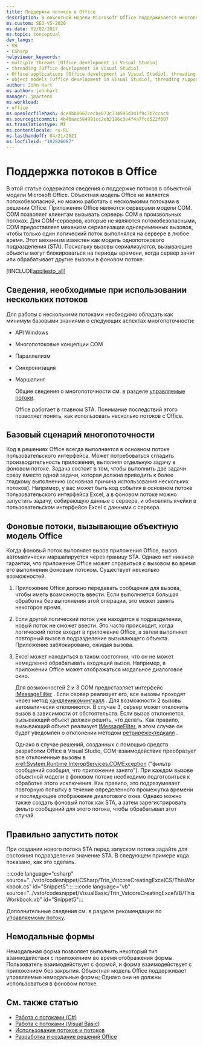 ```yaml
---
title: Поддержка потоков в Office
description: В объектной модели Microsoft Office поддерживается многопоточность. Объектная модель Office не является потокобезопасной, но может работать с несколькими потоками в решении Office.
ms.custom: SEO-VS-2020
ms.date: 02/02/2017
ms.topic: conceptual
dev_langs:
- VB
- CSharp
helpviewer_keywords:
- multiple threads [Office development in Visual Studio]
- threading [Office development in Visual Studio]
- Office applications [Office development in Visual Studio], threading support
- object models [Office development in Visual Studio], threading support
author: John-Hart
ms.author: johnhart
manager: jmartens
ms.workload:
- office
ms.openlocfilehash: dce8bb0667cecbe073c734595d341f9c7b7ccac9
ms.sourcegitcommit: 4b40aac584991cc2eb2186c3e4f4a7fcd522f607
ms.translationtype: MT
ms.contentlocale: ru-RU
ms.lasthandoff: 04/21/2021
ms.locfileid: "107826087"
---
```

# <a name="threading-support-in-office"></a>Поддержка потоков в Office
  В этой статье содержатся сведения о поддержке потоков в объектной модели Microsoft Office. Объектная модель Office не является потокобезопасной, но можно работать с несколькими потоками в решении Office. Приложения Office являются серверами модели COM. COM позволяет клиентам вызывать серверы COM в произвольных потоках. Для COM-серверов, которые не являются потокобезопасными, COM предоставляет механизм сериализации одновременных вызовов, чтобы только один логический поток выполнялся на сервере в любое время. Этот механизм известен как модель однопотокового подразделения (STA). Поскольку вызовы сериализуются, вызывающие объекты могут блокироваться на периоды времени, когда сервер занят или обрабатывает другие вызовы в фоновом потоке.

 [!INCLUDE[appliesto_all](../vsto/includes/appliesto-all-md.md)]

## <a name="knowledge-required-when-using-multiple-threads"></a>Сведения, необходимые при использовании нескольких потоков
 Для работы с несколькими потоками необходимо обладать как минимум базовыми знаниями о следующих аспектах многопоточности:

- API Windows

- Многопотоковые концепции COM

- Параллелизм

- Синхронизация

- Маршалинг

  Общие сведения о многопоточности см. в разделе [управляемые потоки](/dotnet/standard/threading/).

  Office работает в главном STA. Понимание последствий этого позволяет понять, как использовать несколько потоков с Office.

## <a name="basic-multithreading-scenario"></a>Базовый сценарий многопоточности
 Код в решениях Office всегда выполняется в основном потоке пользовательского интерфейса. Может потребоваться сгладить производительность приложения, выполняя отдельную задачу в фоновом потоке. Задача состоит в том, чтобы выполнить две задачи сразу вместо одной задачи, которая должна приводить к более гладкому выполнению (основная причина использования нескольких потоков). Например, у вас может быть код события в основном потоке пользовательского интерфейса Excel, а в фоновом потоке можно запустить задачу, собирающую данные с сервера, и обновлять ячейки в пользовательском интерфейсе Excel с данными с сервера.

## <a name="background-threads-that-call-into-the-office-object-model"></a>Фоновые потоки, вызывающие объектную модель Office
 Когда фоновый поток выполняет вызов приложения Office, вызов автоматически маршалируется через границу STA. Однако нет никакой гарантии, что приложение Office может справиться с вызовом во время его выполнения фоновым потоком. Существует несколько возможностей.

1. Приложение Office должно передавать сообщения для вызова, чтобы иметь возможность ввести. Если выполняется большая обработка без выполнения этой операции, это может занять некоторое время.

2. Если другой логический поток уже находится в подразделении, новый поток не сможет ввести. Это часто происходит, когда логический поток входит в приложение Office, а затем выполняет повторный вызов в подразделение вызывающего объекта. Приложение заблокировано, ожидая вызова.

3. Excel может находиться в таком состоянии, что он не может немедленно обрабатывать входящий вызов. Например, в приложении Office может отображаться модальное диалоговое окно.

   Для возможностей 2 и 3 COM предоставляет интерфейс [IMessageFilter](/windows/desktop/api/objidl/nn-objidl-imessagefilter) . Если сервер реализует его, все вызовы проходят через метод [хандлеинкомингкалл](/windows/desktop/api/objidl/nf-objidl-imessagefilter-handleincomingcall) . Для возможности 2 вызовы автоматически отклоняются. В случае 3, сервер может отклонить вызов в зависимости от обстоятельств. Если вызов отклоняется, вызывающий объект должен решить, что делать. Как правило, вызывающий объект реализует [IMessageFilter](/windows/desktop/api/objidl/nn-objidl-imessagefilter), в этом случае он будет уведомлен о отклонении методом [ретрирежектедкалл](/windows/desktop/api/objidl/nf-objidl-imessagefilter-retryrejectedcall) .

   Однако в случае решений, созданных с помощью средств разработки Office в Visual Studio, COM-взаимодействие преобразует все отклоненные вызовы в <xref:System.Runtime.InteropServices.COMException> ("фильтр сообщений сообщил, что приложение занято"). При каждом вызове объектной модели в фоновом потоке необходимо подготовиться к обработке этого исключения. Как правило, это подразумевает повторную попытку в течение определенного промежутка времени и последующее отображение диалогового окна. Однако можно также создать фоновый поток как STA, а затем зарегистрировать фильтр сообщений для этого потока, чтобы обрабатывал этот случай.

## <a name="start-the-thread-correctly"></a>Правильно запустить поток
 При создании нового потока STA перед запуском потока задайте для состояния подразделения значение STA. В следующем примере кода показано, как это сделать.

 :::code language="csharp" source="../vsto/codesnippet/CSharp/Trin_VstcoreCreatingExcelCS/ThisWorkbook.cs" id="Snippet5":::
 :::code language="vb" source="../vsto/codesnippet/VisualBasic/Trin_VstcoreCreatingExcelVB/ThisWorkbook.vb" id="Snippet5":::

 Дополнительные сведения см. в разделе рекомендации по [управляемому потоку](/dotnet/standard/threading/managed-threading-best-practices).

## <a name="modeless-forms"></a>Немодальные формы
 Немодальная форма позволяет выполнить некоторый тип взаимодействия с приложением во время отображения формы. Пользователь взаимодействует с формой, и форма взаимодействует с приложением без закрытия. Объектная модель Office поддерживает управляемые немодальные формы; Однако они не должны использоваться в фоновом потоке.

## <a name="see-also"></a>См. также статью
- [Работа с потоками (C#)](/dotnet/csharp/programming-guide/concepts/threading/index)
- [Работа с потоками (Visual Basic)](/dotnet/visual-basic/programming-guide/concepts/threading/index)
- [Использование потоков и потоков](/dotnet/standard/threading/using-threads-and-threading)
- [Разработка и создание решений Office](../vsto/designing-and-creating-office-solutions.md)
